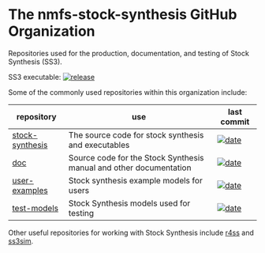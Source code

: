 # The nmfs-stock-synthesis GitHub Organization

Repositories used for the production, documentation, and testing of Stock 
Synthesis (SS3).

SS3 executable: [![release](https://img.shields.io/github/v/release/nmfs-stock-synthesis/stock-synthesis)](https://github.com/nmfs-stock-synthesis/stock-synthesis/releases/latest)

Some of the commonly used repositories within this organization include:

repository | use | last commit
-- | -- | --
[stock-synthesis] | The source code for stock synthesis and executables | [![date](https://img.shields.io/github/last-commit/nmfs-stock-synthesis/stock-synthesis)](https://github.com/nmfs-stock-synthesis/stock-synthesis/commits/main)
[doc] | Source code for the Stock Synthesis manual and other documentation | [![date](https://img.shields.io/github/last-commit/nmfs-stock-synthesis/doc)](https://github.com/nmfs-stock-synthesis/doc/commits/main)
[user-examples] | Stock synthesis example models for users | [![date](https://img.shields.io/github/last-commit/nmfs-stock-synthesis/user-examples)](https://github.com/nmfs-stock-synthesis/user-examples/commits/main)
[test-models] | Stock Synthesis models used for testing | [![date](https://img.shields.io/github/last-commit/nmfs-stock-synthesis/test-models)](https://github.com/nmfs-stock-synthesis/test-models/commits/main)

Other useful repositories for working with Stock Synthesis include [r4ss] and [ss3sim].

[stock-synthesis]: https://github.com/nmfs-stock-synthesis/stock-synthesis
[doc]: https://github.com/nmfs-stock-synthesis/doc
[user-examples]: https://github.com/nmfs-stock-synthesis/user-examples
[test-models]: https://github.com/nmfs-stock-synthesis/test-models
[r4ss]: https://github.com/r4ss/r4ss
[ss3sim]: https://github.com/ss3sim/ss3sim
